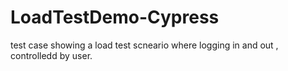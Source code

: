 # LoadTestDemo-Cypress
test case showing a load test scneario where logging in and out , controlledd by user.
